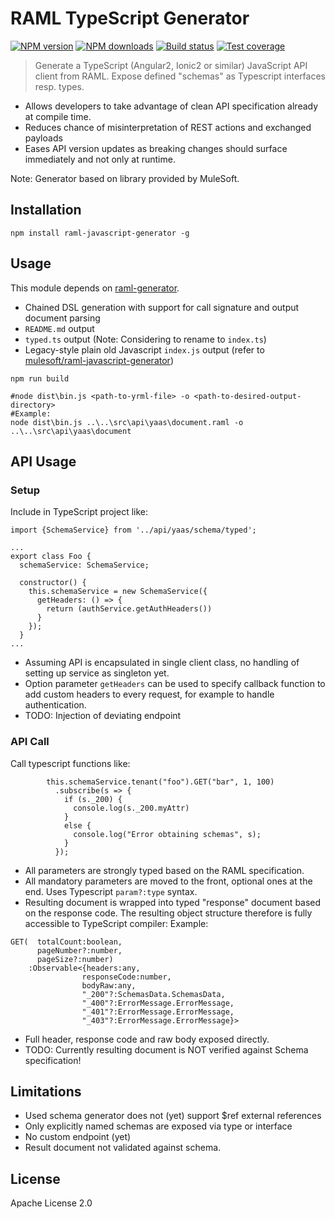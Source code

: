 # RAML TypeScript Generator

[![NPM version][npm-image]][npm-url]
[![NPM downloads][downloads-image]][downloads-url]
[![Build status][travis-image]][travis-url]
[![Test coverage][coveralls-image]][coveralls-url]

> Generate a TypeScript (Angular2, Ionic2 or similar) JavaScript API client from RAML. Expose defined "schemas" as Typescript interfaces resp. types. 
- Allows developers to take advantage of clean API specification already at compile time.
- Reduces chance of misinterpretation of REST actions and exchanged payloads
- Eases API version updates as breaking changes should surface immediately and not only at runtime.  

Note: Generator based on library provided by MuleSoft.
## Installation

```
npm install raml-javascript-generator -g
```

## Usage

This module depends on [raml-generator](https://github.com/mulesoft-labs/raml-generator).

* Chained DSL generation with support for call signature and output document parsing
* `README.md` output
* `typed.ts` output (Note: Considering to rename to `index.ts`) 
* Legacy-style plain old Javascript `index.js` output (refer to [mulesoft/raml-javascript-generator](https://github.com/mulesoft-labs/raml-javascript-generator))

```
npm run build

#node dist\bin.js <path-to-yrml-file> -o <path-to-desired-output-directory>
#Example:
node dist\bin.js ..\..\src\api\yaas\document.raml -o ..\..\src\api\yaas\document
```

## API Usage
### Setup
Include in TypeScript project like:
```
import {SchemaService} from '../api/yaas/schema/typed';

...
export class Foo {
  schemaService: SchemaService;

  constructor() {
    this.schemaService = new SchemaService({
      getHeaders: () => {
        return (authService.getAuthHeaders())
      }
    });
  }
...
```
* Assuming API is encapsulated in single client class, no handling of setting up service as singleton yet.
* Option parameter `getHeaders` can be used to specify callback function to add custom headers to every request, for example to handle authentication.
* TODO: Injection of deviating endpoint

### API Call
Call typescript functions like:
```
        this.schemaService.tenant("foo").GET("bar", 1, 100) 
          .subscribe(s => {
            if (s._200) {
              console.log(s._200.myAttr)
            }
            else {
              console.log("Error obtaining schemas", s);
            }
          });

```
* All parameters are strongly typed based on the RAML specification.
* All mandatory parameters are moved to the front, optional ones at the end. Uses Typescript `param?:type` syntax.
* Resulting document is wrapped into typed "response" document based on the response code. The resulting object structure therefore is fully accessible to TypeScript compiler:
Example:
```
GET(  totalCount:boolean, 
      pageNumber?:number, 
      pageSize?:number)
    :Observable<{headers:any,
                responseCode:number, 
                bodyRaw:any,
                "_200"?:SchemasData.SchemasData,
                "_400"?:ErrorMessage.ErrorMessage,
                "_401"?:ErrorMessage.ErrorMessage,
                "_403"?:ErrorMessage.ErrorMessage}> 
```
* Full header, response code and raw body exposed directly.
* TODO: Currently resulting document is NOT verified against Schema specification!

## Limitations
* Used schema generator does not (yet) support $ref external references
* Only explicitly named schemas are exposed via type or interface
* No custom endpoint (yet)
* Result document not validated against schema.

## License

Apache License 2.0

[npm-image]: https://img.shields.io/npm/v/raml-javascript-generator.svg?style=flat
[npm-url]: https://npmjs.org/package/raml-javascript-generator
[downloads-image]: https://img.shields.io/npm/dm/raml-javascript-generator.svg?style=flat
[downloads-url]: https://npmjs.org/package/raml-javascript-generator
[travis-image]: https://img.shields.io/travis/mulesoft-labs/raml-javascript-generator.svg?style=flat
[travis-url]: https://travis-ci.org/mulesoft-labs/raml-javascript-generator
[coveralls-image]: https://img.shields.io/coveralls/mulesoft-labs/raml-javascript-generator.svg?style=flat
[coveralls-url]: https://coveralls.io/r/mulesoft-labs/raml-javascript-generator?branch=master
